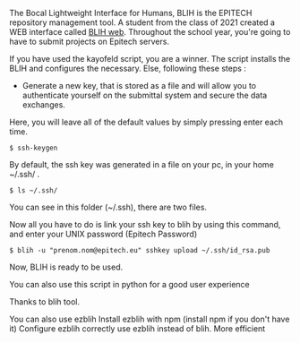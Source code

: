 The Bocal Lightweight Interface for Humans, BLIH is the EPITECH repository management tool.
A student from the class of 2021 created a WEB interface called [BLIH web](https://github.com/maximelouet/blih-web).
Throughout the school year, you're going to have to submit projects on Epitech servers.

If you have used the kayofeld script, you are a winner. The script installs the BLIH and configures the necessary.
Else, following these steps :

- Generate a new key, that is stored as a file and will allow you to authenticate yourself on the submittal system and secure the data exchanges.

Here, you will leave all of the default values by simply pressing enter each time.
```
$ ssh-keygen
```

By default, the ssh key was generated in a file on your pc, in your home ~/.ssh/ .
```
$ ls ~/.ssh/
```

You can see in this folder (~/.ssh), there are two files.

Now all you have to do is link your ssh key to blih by using this command, and enter your UNIX password (Epitech Password)

```
$ blih -u "prenom.nom@epitech.eu" sshkey upload ~/.ssh/id_rsa.pub
```

Now, BLIH is ready to be used.

You can also use this script in python for a good user experience

Thanks to blih tool.

You can also use ezblih
Install ezblih with npm (install npm if you don't have it)
Configure ezblih correctly
use ezblih instead of blih. More efficient